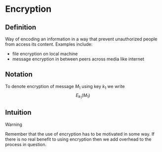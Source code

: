 # Encryption
## Definition
Way of encoding an information in a way that prevent unauthorized people from access its content.
Examples include:
- file encryption on local machine 
- message encryption in between peers across media like internet

## Notation
To denote encryption of message $M_{1}$ using key $k_{1}$ we write
$$E_{k_{1}}(M_{1})$$
## Intuition
>[!Warning]
>Remember that the use of encryption has to be motivated in some way. If there is no real benefit to using encryption then we add overhead to the process in question. 
